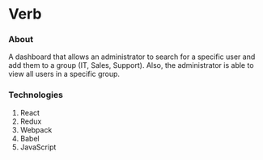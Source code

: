 # Verb

### About

A dashboard that allows an administrator to search for a specific user and add them to a group (IT, Sales, Support). Also, the administrator is able to view all users in a specific group.

### Technologies

1. React
2. Redux
3. Webpack
4. Babel
5. JavaScript
